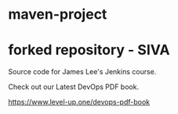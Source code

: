 # maven-project
# forked repository - SIVA
Source code for James Lee's Jenkins course.

Check out our Latest DevOps PDF book.

https://www.level-up.one/devops-pdf-book
